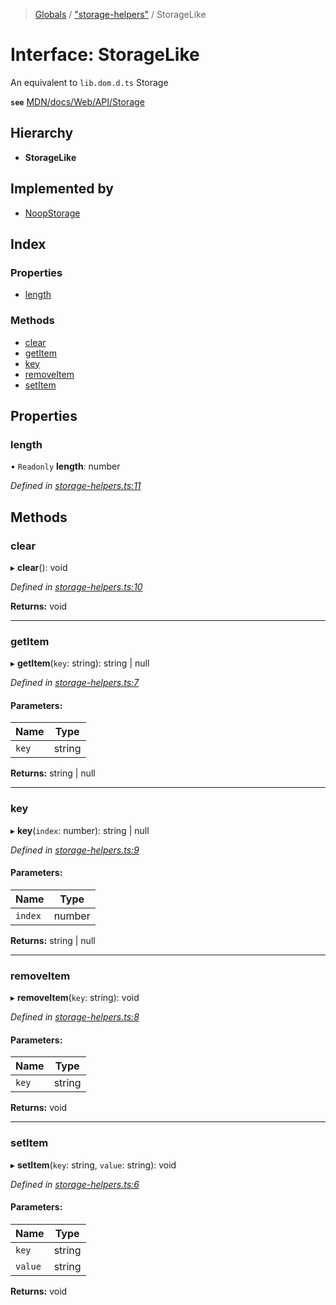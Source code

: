 > [Globals](/docs/globals.md) / ["storage-helpers"](/docs/modules/_storage_helpers_.md) / StorageLike

# Interface: StorageLike

An equivalent to `lib.dom.d.ts` Storage

**`see`** [MDN/docs/Web/API/Storage](https://developer.mozilla.org/en-US/docs/Web/API/Storage)

## Hierarchy

* **StorageLike**

## Implemented by

* [NoopStorage](/docs/classes/_storage_helpers_.noopstorage.md)

## Index

### Properties

* [length](/docs/interfaces/_storage_helpers_.storagelike.md#length)

### Methods

* [clear](/docs/interfaces/_storage_helpers_.storagelike.md#clear)
* [getItem](/docs/interfaces/_storage_helpers_.storagelike.md#getitem)
* [key](/docs/interfaces/_storage_helpers_.storagelike.md#key)
* [removeItem](/docs/interfaces/_storage_helpers_.storagelike.md#removeitem)
* [setItem](/docs/interfaces/_storage_helpers_.storagelike.md#setitem)

## Properties

### length

• `Readonly` **length**: number

*Defined in [storage-helpers.ts:11](https://github.com/FaberVitale/storage-helpers/blob/e0cd7bb/src/storage-helpers.ts#L11)*

## Methods

### clear

▸ **clear**(): void

*Defined in [storage-helpers.ts:10](https://github.com/FaberVitale/storage-helpers/blob/e0cd7bb/src/storage-helpers.ts#L10)*

**Returns:** void

___

### getItem

▸ **getItem**(`key`: string): string \| null

*Defined in [storage-helpers.ts:7](https://github.com/FaberVitale/storage-helpers/blob/e0cd7bb/src/storage-helpers.ts#L7)*

#### Parameters:

Name | Type |
------ | ------ |
`key` | string |

**Returns:** string \| null

___

### key

▸ **key**(`index`: number): string \| null

*Defined in [storage-helpers.ts:9](https://github.com/FaberVitale/storage-helpers/blob/e0cd7bb/src/storage-helpers.ts#L9)*

#### Parameters:

Name | Type |
------ | ------ |
`index` | number |

**Returns:** string \| null

___

### removeItem

▸ **removeItem**(`key`: string): void

*Defined in [storage-helpers.ts:8](https://github.com/FaberVitale/storage-helpers/blob/e0cd7bb/src/storage-helpers.ts#L8)*

#### Parameters:

Name | Type |
------ | ------ |
`key` | string |

**Returns:** void

___

### setItem

▸ **setItem**(`key`: string, `value`: string): void

*Defined in [storage-helpers.ts:6](https://github.com/FaberVitale/storage-helpers/blob/e0cd7bb/src/storage-helpers.ts#L6)*

#### Parameters:

Name | Type |
------ | ------ |
`key` | string |
`value` | string |

**Returns:** void
